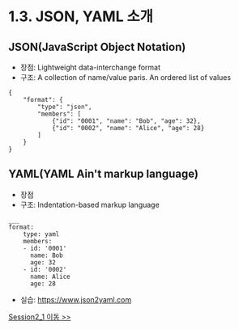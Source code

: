 # 1.3. JSON, YAML 소개

## JSON(JavaScript Object Notation)
- 장점: Lightweight data-interchange format
- 구조: A collection of name/value paris. An ordered list of values
```
{
    "format": {
        "type": "json",
        "members": [
            {"id": "0001", "name": "Bob", "age": 32},
            {"id": "0002", "name": "Alice", "age": 28}
        ]
    }
}
```

## YAML(YAML Ain't markup language)
- 장점
- 구조: Indentation-based markup language
```
___
format:
    type: yaml
    members:
    - id: '0001'
      name: Bob
      age: 32
    - id: '0002'
      name: Alice
      age: 28
```
- 실습: https://www.json2yaml.com

[Session2_1 이동 >>](https://github.com/skblockedu/edu19/blob/master/Session2_1.md)
